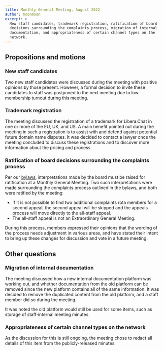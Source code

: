 ```yaml
---
title: Monthly General Meeting, August 2022
author: moonmoon
excerpt: >
  New staff candidates, trademark registration, ratification of board
  decisions surrounding the complaints process, migration of internal
  documentation, and appropriateness of certain channel types on the
  network.
---
```


## Propositions and motions

### New staff candidates

Two new staff candidates were discussed during the meeting with positive
opinions by those present. However, a formal decision to invite these
candidates to staff was postponed to the next meeting due to low membership
turnout during this meeting.

### Trademark registration

The meeting discussed the registration of a trademark for Libera.Chat in
one or more of the EU, UK, and US. A main benefit pointed out during the
meeting in such a registration is to assist with and defend against potential
future domain name disputes. It was decided to contact a lawyer once the
meeting concluded to discuss these registrations and to discover more
information about the pricing and process.

### Ratification of board decisions surrounding the complaints process

Per our [bylaws](/bylaws#interpretation-of-the-bylaws), interpretations made
by the board must be raised for ratification at a Monthly General Meeting.
Two such interpretations were made surrounding the complaints process outlined
in the bylaws, and both were ratified by the meeting:

- If it is not possible to find two additional complaints rota members for a
  second appeal, the second appeal will be skipped and the appeals process
  will move directly to the all-staff appeal.
- The all-staff appeal is not an Extraordinary General Meeting.

During this process, members expressed their opinions that the wording of the
process needs adjustment in various areas, and have stated their intent to
bring up these changes for discussion and vote in a future meeting.

## Other questions

### Migration of internal documentation

The meeting discussed how a new internal documentation platform was working
out, and whether documentation from the old platform can be removed since
the new platform contains all of the same information. It was decided to
remove the duplicated content from the old platform, and a staff member did
so during the meeting.

It was noted the old platform would still be used for some items, such as
storage of staff-internal meeting minutes.

### Appropriateness of certain channel types on the network

As the discussion for this is still ongoing, the meeting chose to redact all
details of this item from the publicly-released minutes.
